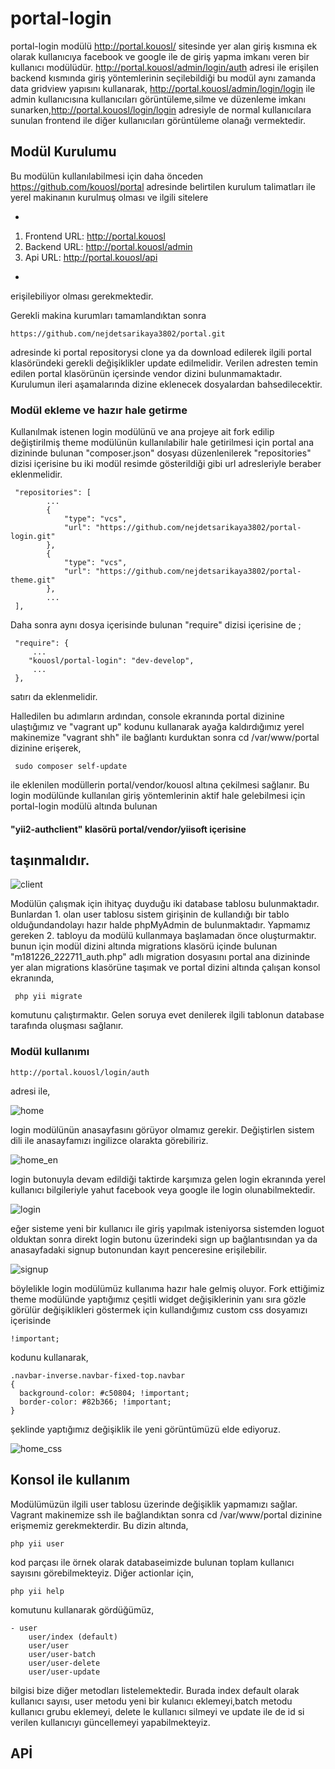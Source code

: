 # portal-login

portal-login modülü http://portal.kouosl/ sitesinde yer alan giriş kısmına ek olarak kullanıcıya facebook ve google ile de giriş yapma imkanı veren bir kullanıcı modülüdür.
http://portal.kouosl/admin/login/auth adresi ile erişilen backend kısmında giriş yöntemlerinin seçilebildiği bu modül aynı zamanda data gridview yapısını kullanarak,
http://portal.kouosl/admin/login/login ile admin kullanıcısına kullanıcıları görüntüleme,silme ve düzenleme imkanı sunarken,http://portal.kouosl/login/login adresiyle
de normal kullanıcılara sunulan frontend ile diğer kullanıcıları görüntüleme olanağı vermektedir.

## Modül Kurulumu
 
Bu modülün kullanılabilmesi için daha önceden https://github.com/kouosl/portal adresinde belirtilen kurulum talimatları ile yerel makinanın kurulmuş olması ve ilgili sitelere 

-
1. Frontend URL: http://portal.kouosl
2. Backend URL: http://portal.kouosl/admin
3. Api URL: http://portal.kouosl/api

- 
erişilebiliyor olması gerekmektedir.

Gerekli makina kurumları tamamlandıktan sonra 

```
https://github.com/nejdetsarikaya3802/portal.git 
```

adresinde ki portal repositorysi clone ya da download edilerek ilgili portal klasöründeki gerekli değişiklikler update edilmelidir. Verilen adresten temin edilen portal klasörünün içersinde vendor dizini bulunmamaktadır. Kurulumun ileri aşamalarında dizine eklenecek dosyalardan bahsedilecektir.  


### Modül ekleme ve hazır hale getirme

Kullanılmak istenen login modülünü ve ana projeye ait fork edilip değiştirilmiş theme modülünün kullanılabilir hale getirilmesi için portal ana dizininde bulunan "composer.json" dosyası düzenlenilerek "repositories" dizisi içerisine bu iki modül resimde gösterildiği gibi url adresleriyle beraber eklenmelidir.


```
 "repositories": [
        ...
	    {
            "type": "vcs",
            "url": "https://github.com/nejdetsarikaya3802/portal-login.git"
        },
        {
            "type": "vcs",
            "url": "https://github.com/nejdetsarikaya3802/portal-theme.git"
        },
        ...
 ],
```
Daha sonra aynı dosya içerisinde bulunan "require" dizisi içerisine de ;

```
 "require": {
     ...
	"kouosl/portal-login": "dev-develop",
     ...
 },
```
satırı da eklenmelidir. 

Halledilen bu adımların ardından, console ekranında portal dizinine ulaştığımız ve "vagrant up" kodunu kullanarak ayağa kaldırdığımız yerel makinemize "vagrant shh" ile bağlantı kurduktan sonra cd /var/www/portal dizinine erişerek,
```
 sudo composer self-update
```
ile eklenilen modüllerin portal/vendor/kouosl altına çekilmesi sağlanır.
Bu login modülünde kullanılan giriş yöntemlerinin aktif hale gelebilmesi için portal-login modülü altında bulunan 

#### "yii2-authclient" klasörü portal/vendor/yiisoft içerisine 
## taşınmalıdır.

![client](https://user-images.githubusercontent.com/41762847/50738045-c9f2f480-11e0-11e9-990b-18f74e34732f.png)

Modülün çalışmak için ihityaç duyduğu iki database tablosu bulunmaktadır. Bunlardan 1. olan user tablosu sistem girişinin de kullandığı bir tablo olduğundandolayı hazır halde phpMyAdmin de bulunmaktadır. Yapmamız gereken 2. tabloyu da modülü kullanmaya başlamadan önce oluşturmaktır. bunun için modül dizini altında migrations klasörü içinde bulunan "m181226_222711_auth.php" adlı migration dosyasını portal ana dizininde yer alan migrations klasörüne taşımak ve portal dizini altında çalışan konsol ekranında,
```
 php yii migrate
```
komutunu çalıştırmaktır. Gelen soruya evet denilerek ilgili tablonun database tarafında oluşması sağlanır.
### Modül kullanımı 
```
http://portal.kouosl/login/auth
```
adresi ile,

![home](https://user-images.githubusercontent.com/41762847/50738098-6f0dcd00-11e1-11e9-9e72-cb3567bcb94e.png)

login modülünün anasayfasını görüyor olmamız gerekir. Değiştirlen sistem dili ile anasayfamızı ingilizce olarakta görebiliriz.

![home_en](https://user-images.githubusercontent.com/41762847/50738129-ca3fbf80-11e1-11e9-921f-2ad7e4f2c93e.png) 

login butonuyla devam edildiği taktirde karşımıza gelen login ekranında yerel kullanıcı bilgileriyle yahut facebook veya google ile login olunabilmektedir.

![login](https://user-images.githubusercontent.com/41762847/50738173-3d493600-11e2-11e9-9f15-e7bc8a074c61.png)

eğer sisteme yeni bir kullanıcı ile giriş yapılmak isteniyorsa sistemden loguot olduktan sonra direkt login butonu üzerindeki sign up bağlantısından ya da anasayfadaki signup butonundan kayıt penceresine erişilebilir.

![signup](https://user-images.githubusercontent.com/41762847/50738261-f14ac100-11e2-11e9-9c6a-70998cfa639f.png)

böylelikle login modülümüz kullanıma hazır hale gelmiş oluyor. 
Fork ettiğimiz theme modülünde yaptığımız çeşitli widget değişiklerinin yanı sıra gözle görülür değişiklikleri göstermek için kullandığımız custom css dosyamızı içerisinde 
```
!important;
```

kodunu kullanarak,
```
.navbar-inverse.navbar-fixed-top.navbar
{
  background-color: #c50804; !important;
  border-color: #82b366; !important;
}
```
şeklinde yaptığımız değişiklik ile yeni görüntümüzü elde ediyoruz.

![home_css](https://user-images.githubusercontent.com/41762847/50738572-8307fd80-11e6-11e9-9899-b966c364dd05.png)


## Konsol ile kullanım

Modülümüzün ilgili user tablosu üzerinde değişiklik yapmamızı sağlar.
Vagrant makinemize ssh ile bağlandıktan sonra cd /var/www/portal dizinine erişmemiz gerekmekterdir. Bu dizin altında,

```
php yii user
```
kod parçası ile örnek olarak databaseimizde bulunan toplam kullanıcı sayısını görebilmekteyiz. Diğer actionlar için,

```
php yii help
```
komutunu kullanarak gördüğümüz,
```
- user
    user/index (default)
    user/user
    user/user-batch
    user/user-delete
    user/user-update
```
bilgisi bize diğer metodları listelemektedir. Burada index default olarak kullanıcı sayısı, user metodu yeni bir kulanıcı eklemeyi,batch metodu kullanıcı grubu eklemeyi, delete le kullanıcı silmeyi ve update ile de id si verilen kullanıcıyı güncellemeyi yapabilmekteyiz.
## APİ


